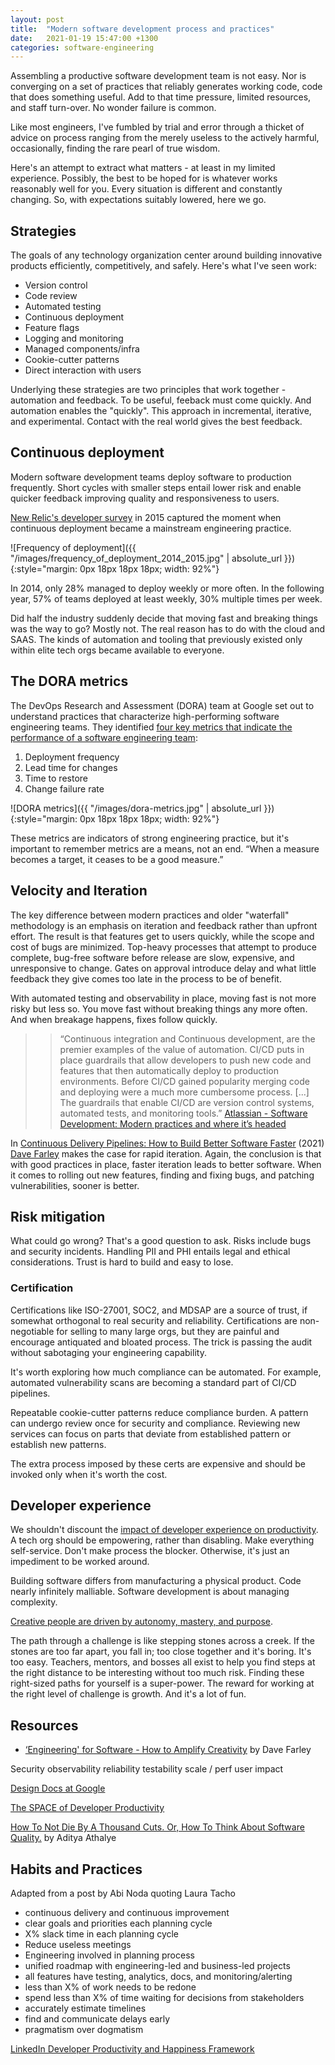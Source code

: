 ```yaml
---
layout: post
title:  "Modern software development process and practices"
date:   2021-01-19 15:47:00 +1300
categories: software-engineering
---
```


Assembling a productive software development team is not easy. Nor is converging on a set of practices that reliably generates working code, code that does something useful. Add to that time pressure, limited resources, and staff turn-over. No wonder failure is common.

Like most engineers, I've fumbled by trial and error through a thicket of advice on process ranging from the merely useless to the actively harmful, occasionally, finding the rare pearl of true wisdom.

Here's an attempt to extract what matters - at least in my limited experience. Possibly, the best to be hoped for is whatever works reasonably well for you. Every situation is different and constantly changing. So, with expectations suitably lowered, here we go.

## Strategies

The goals of any technology organization center around building innovative products efficiently, competitively, and safely. Here's what I've seen work:

- Version control
- Code review
- Automated testing
- Continuous deployment
- Feature flags
- Logging and monitoring
- Managed components/infra
- Cookie-cutter patterns
- Direct interaction with users

Underlying these strategies are two principles that work together - automation and feedback. To be useful, feeback must come quickly. And automation enables the "quickly". This approach in incremental, iterative, and experimental. Contact with the real world gives the best feedback.

## Continuous deployment

Modern software development teams deploy software to production frequently. Short cycles with smaller steps entail lower risk and enable quicker feedback improving quality and responsiveness to users.

[New Relic's developer survey][9] in 2015 captured the moment when continuous deployment became a mainstream engineering practice.

![Frequency of deployment]({{ "/images/frequency_of_deployment_2014_2015.jpg" | absolute_url }}){:style="margin: 0px 18px 18px 18px; width: 92%"}

In 2014, only 28% managed to deploy weekly or more often. In the following year, 57% of teams deployed at least weekly, 30% multiple times per week.

Did half the industry suddenly decide that moving fast and breaking things was the way to go? Mostly not. The real reason has to do with the cloud and SAAS. The kinds of automation and tooling that previously existed only within elite tech orgs became available to everyone.

## The DORA metrics

The DevOps Research and Assessment (DORA) team at Google set out to understand practices that characterize high-performing software engineering teams. They identified [four key metrics that indicate the performance of a software engineering team][14]:

1. Deployment frequency
2. Lead time for changes
3. Time to restore
4. Change failure rate

![DORA metrics]({{ "/images/dora-metrics.jpg" | absolute_url }}){:style="margin: 0px 18px 18px 18px; width: 92%"}

These metrics are indicators of strong engineering practice, but it's important to remember metrics are a means, not an end. “When a measure becomes a target, it ceases to be a good measure.”

## Velocity and Iteration

The key difference between modern practices and older "waterfall" methodology is an emphasis on iteration and feedback rather than upfront effort. The result is that features get to users quickly, while the scope and cost of bugs are minimized. Top-heavy processes that attempt to produce complete, bug-free software before release are slow, expensive, and unresponsive to change. Gates on approval introduce delay and what little feedback they give comes too late in the process to be of benefit.

With automated testing and observability in place, moving fast is not more risky but less so. You move fast without breaking things any more often. And when breakage happens, fixes follow quickly.

>> “Continuous integration and Continuous development, are the premier examples of the value of automation. CI/CD puts in place guardrails that allow developers to push new code and features that then automatically deploy to production environments. Before CI/CD gained popularity merging code and deploying were a much more cumbersome process. [...] The guardrails that enable CI/CD are version control systems, automated tests, and monitoring tools.” [Atlassian - Software Development: Modern practices and where it’s headed][1]

In [Continuous Delivery Pipelines: How to Build Better Software Faster][5] (2021) [Dave Farley][16] makes the case for rapid iteration. Again, the conclusion is that with good practices in place, faster iteration leads to better software. When it comes to rolling out new features, finding and fixing bugs, and patching vulnerabilities, sooner is better.

## Risk mitigation

What could go wrong? That's a good question to ask. Risks include bugs and security incidents. Handling PII and PHI entails legal and ethical considerations. Trust is hard to build and easy to lose.

### Certification

Certifications like ISO-27001, SOC2, and MDSAP are a source of trust, if somewhat orthogonal to real security and reliability. Certifications are non-negotiable for selling to many large orgs, but they are painful and encourage antiquated and bloated process. The trick is passing the audit without sabotaging your engineering capability.

It's worth exploring how much compliance can be automated. For example, automated vulnerability scans are becoming a standard part of CI/CD pipelines.

Repeatable cookie-cutter patterns reduce compliance burden. A pattern can undergo review once for security and compliance. Reviewing new services can focus on parts that deviate from established pattern or establish new patterns.

The extra process imposed by these certs are expensive and should be invoked only when it's worth the cost.

## Developer experience

We shouldn't discount the [impact of developer experience on productivity][4]. A tech org should be empowering, rather than disabling. Make everything self-service. Don't make process the blocker. Otherwise, it's just an impediment to be worked around.


Building software differs from manufacturing a physical product. Code nearly infinitely malliable. Software development is about managing complexity.

[Creative people are driven by autonomy, mastery, and purpose][19].

The path through a challenge is like stepping stones across a creek. If the stones are too far apart, you fall in; too close together and it's boring. It's too easy. Teachers, mentors, and bosses all exist to help you find steps at the right distance to be interesting without too much risk. Finding these right-sized paths for yourself is a super-power. The reward for working at the right level of challenge is growth. And it's a lot of fun.


## Resources

- [‘Engineering' for Software - How to Amplify Creativity][19] by Dave Farley

Security
observability
reliability
testability
scale / perf
user impact

[Design Docs at Google][20]

[The SPACE of Developer Productivity][4]

[How To Not Die By A Thousand Cuts. Or, How To Think About Software Quality.][21] by Aditya Athalye


## Habits and Practices

Adapted from a post by Abi Noda quoting Laura Tacho

- continuous delivery and continuous improvement
- clear goals and priorities each planning cycle
- X% slack time in each planning cycle
- Reduce useless meetings
- Engineering involved in planning process
- unified roadmap with engineering-led and business-led projects
- all features have testing, analytics, docs, and monitoring/alerting
- less than X% of work needs to be redone
- spend less than X% of time waiting for decisions from stakeholders
- accurately estimate timelines
- find and communicate delays early
- pragmatism over dogmatism


[LinkedIn Developer Productivity and Happiness Framework][22]



[1]: https://www.atlassian.com/software-development
[2]: https://docs.microsoft.com/en-us/azure/architecture/example-scenario/apps/devops-dotnet-webapp
[3]: https://itrevolution.com/accelerate-book/
[4]: https://queue.acm.org/detail.cfm?id=3454124
[5]: https://www.youtube.com/watch?v=MYVrLXKJp0Y
[6]: https://stackoverflow.blog/2021/11/29/the-four-engineering-metrics-that-will-streamline-your-software-delivery/
[7]: https://microsoft.github.io/code-with-engineering-playbook/
[8]: https://alexewerlof.medium.com/the-ownership-trio-482a4e5f666d
[9]: https://newrelic.com/blog/best-practices/data-culture-survey-results-faster-deployment
[10]: https://en.wikipedia.org/wiki/Capability_Maturity_Model_Integration
[11]: https://leaddev.com/reporting-metrics/flawed-five-engineering-productivity-metrics
[12]: https://www.thoughtworks.com/insights/blog/experience-design/approaches-for-a-better-developer-experience
[13]: https://www.youtube.com/watch?v=LdOe18KhtT4
[14]: https://cloud.google.com/blog/products/devops-sre/using-the-four-keys-to-measure-your-devops-performance
[15]: https://sre.google/sre-book/table-of-contents/
[16]: https://www.davefarley.net/
[17]: https://fly.io/blog/soc2-the-screenshots-will-continue-until-security-improves/
[18]: https://sourceless.org/posts/the-continuous-delivery-test.html
[19]: https://www.youtube.com/watch?v=1Yqw9swkO5c
[20]: https://www.industrialempathy.com/posts/design-docs-at-google/
[21]: https://www.evalapply.org/posts/how-to-not-die-by-a-thousand-cuts/index.html
[22]: https://linkedin.github.io/dph-framework/
